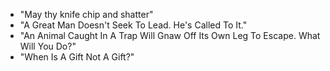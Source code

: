 - "May thy knife chip and shatter" 
- "A Great Man Doesn't Seek To Lead. He's Called To It." 
- "An Animal Caught In A Trap Will Gnaw Off Its Own Leg To Escape. What Will You Do?" 
- "When Is A Gift Not A Gift?"
